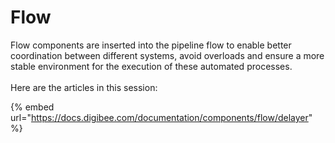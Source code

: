 # Flow

Flow components are inserted into the pipeline flow to enable better coordination between different systems, avoid overloads and ensure a more stable environment for the execution of these automated processes.\
\
Here are the articles in this session:

{% embed url="https://docs.digibee.com/documentation/components/flow/delayer" %}

